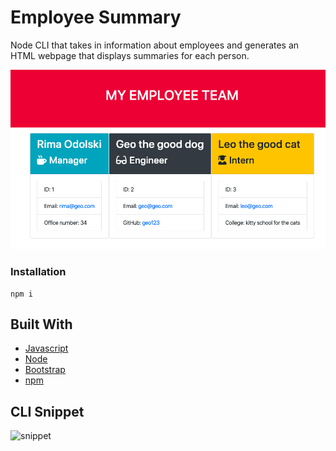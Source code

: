 # Employee Summary 

Node CLI that takes in information about employees and generates an HTML webpage that displays summaries for each person. 

![snippet](assets/snippet.png)


### Installation

```
npm i
```

## Built With

* [Javascript](https://www.javascript.com/) 
* [Node](https://nodejs.org/en/)
* [Bootstrap](https://getbootstrap.com/) 
* [npm](https://www.npmjs.com/)


## CLI Snippet 

![snippet](https://media.giphy.com/media/Q7pnVitvQxvztWc648/giphy.gif)
